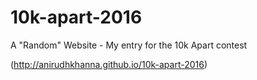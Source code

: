 # 10k-apart-2016
A "Random" Website - My entry for the 10k Apart contest

(http://anirudhkhanna.github.io/10k-apart-2016)
